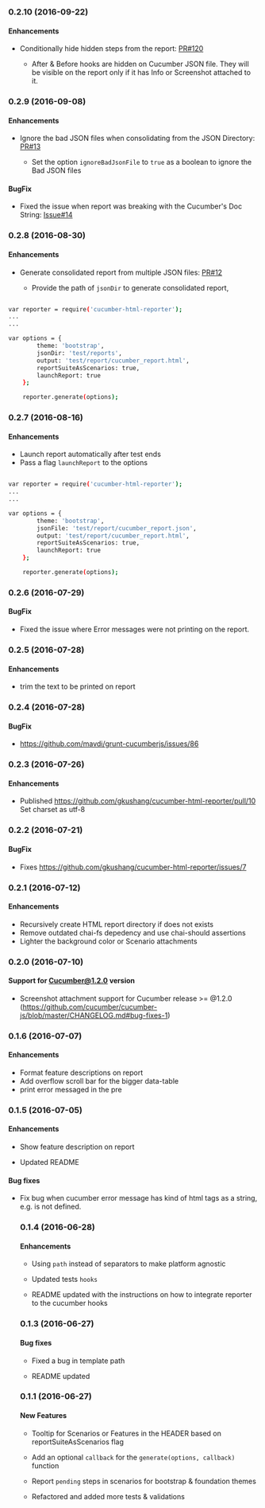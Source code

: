 ### 0.2.10 (2016-09-22)

#### Enhancements

* Conditionally hide hidden steps from the report: [PR#120](https://github.com/gkushang/cucumber-html-reporter/pull/20)

    * After & Before hooks are hidden on Cucumber JSON file. They will be visible on the report only if it has Info or Screenshot attached to it.


### 0.2.9 (2016-09-08)

#### Enhancements

* Ignore the bad JSON files when consolidating from the JSON Directory: [PR#13](https://github.com/gkushang/cucumber-html-reporter/pull/13)

    * Set the option `ignoreBadJsonFile` to `true` as a boolean to ignore the Bad JSON files


#### BugFix

* Fixed the issue when report was breaking with the Cucumber's Doc String: [Issue#14](https://github.com/gkushang/cucumber-html-reporter/issues/14) 


### 0.2.8 (2016-08-30)

#### Enhancements

* Generate consolidated report from multiple JSON files: [PR#12](https://github.com/gkushang/cucumber-html-reporter/pull/12) 

    * Provide the path of `jsonDir` to generate consolidated report,


``` bash

var reporter = require('cucumber-html-reporter');
...
...

var options = {
        theme: 'bootstrap',
        jsonDir: 'test/reports',
        output: 'test/report/cucumber_report.html',
        reportSuiteAsScenarios: true,
        launchReport: true
    };

    reporter.generate(options);
```

### 0.2.7 (2016-08-16)

#### Enhancements

* Launch report automatically after test ends
* Pass a flag `launchReport` to the options


``` bash

var reporter = require('cucumber-html-reporter');
...
...

var options = {
        theme: 'bootstrap',
        jsonFile: 'test/report/cucumber_report.json',
        output: 'test/report/cucumber_report.html',
        reportSuiteAsScenarios: true,
        launchReport: true
    };

    reporter.generate(options);
```


### 0.2.6 (2016-07-29)

#### BugFix

* Fixed the issue where Error messages were not printing on the report. 

### 0.2.5 (2016-07-28)

#### Enhancements

* trim the text to be printed on report 

### 0.2.4 (2016-07-28)

#### BugFix

* https://github.com/mavdi/grunt-cucumberjs/issues/86 

### 0.2.3 (2016-07-26)

#### Enhancements

* Published https://github.com/gkushang/cucumber-html-reporter/pull/10 Set charset as utf-8 

### 0.2.2 (2016-07-21)

#### BugFix

* Fixes https://github.com/gkushang/cucumber-html-reporter/issues/7

### 0.2.1 (2016-07-12)

#### Enhancements

* Recursively create HTML report directory if does not exists
* Remove outdated chai-fs depedency and use chai-should assertions
* Lighter the background color or Scenario attachments
 

### 0.2.0 (2016-07-10)

#### Support for Cucumber@1.2.0 version

* Screenshot attachment support for Cucumber release >= @1.2.0 (https://github.com/cucumber/cucumber-js/blob/master/CHANGELOG.md#bug-fixes-1)
 

### 0.1.6 (2016-07-07)

#### Enhancements

* Format feature descriptions on report 
* Add overflow scroll bar for the bigger data-table
* print error messaged in the pre
 

### 0.1.5 (2016-07-05)

#### Enhancements

* Show feature description on report
 
* Updated README

#### Bug fixes

* Fix bug when cucumber error message has kind of html tags as a string, e.g. <object> is not defined.


### 0.1.4 (2016-06-28)

#### Enhancements

* Using `path` instead of separators to make platform agnostic
 
* Updated tests `hooks`

* README updated with the instructions on how to integrate reporter to the cucumber hooks


### 0.1.3 (2016-06-27)

#### Bug fixes

* Fixed a bug in template path

* README updated


### 0.1.1 (2016-06-27)

#### New Features

* Tooltip for Scenarios or Features in the HEADER based on reportSuiteAsScenarios flag

* Add an optional `callback` for the `generate(options, callback)` function

* Report `pending` steps in scenarios for bootstrap & foundation themes

* Refactored and added more tests & validations
